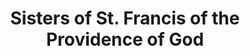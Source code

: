 ---
layout: repo
title: "Sisters of St. Francis of the Providence of God"
id: 14981
permalink: repos/14981/
---